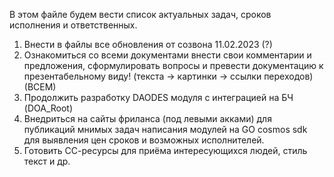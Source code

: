 В этом файле будем вести список актуальных задач, сроков исполнения и ответственных.

1. Внести в файлы все обновления от созвона 11.02.2023 (?)
2. Ознакомиться со всеми документами внести свои комментарии и предложения, сформулировать вопросы и превести документацию к презентабельному виду! (текста -> картинки -> ссылки переходов) (ВСЕМ)
3. Продолжить разработку DAODES модуля с интеграцией на БЧ (DOA_Root)
4. Внедриться на сайты фриланса (под левыми акками) для публикаций мнимых задач написания модулей на GO cosmos sdk для выявления цен сроков и возможных исполнителей.
5. Готовить СС-ресурсы для приёма интересующихся людей, стиль текст и др.
